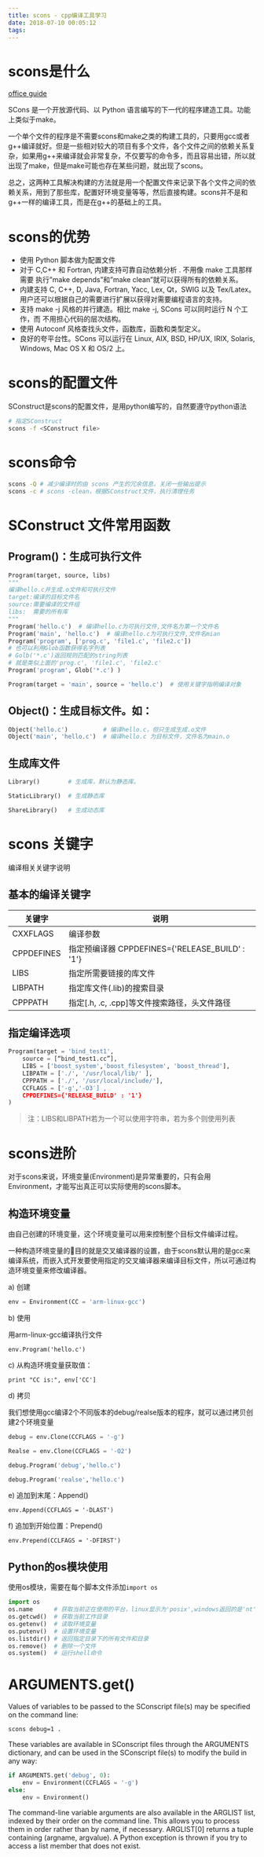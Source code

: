 ```yaml
---
title: scons - cpp编译工具学习
date: 2018-07-10 00:05:12
tags:
---
```


# scons是什么 

[office guide](https://scons.org/)

SCons 是一个开放源代码、以 Python 语言编写的下一代的程序建造工具。功能上类似于make。 

一个单个文件的程序是不需要scons和make之类的构建工具的，只要用gcc或者g++编译就好。但是一些相对较大的项目有多个文件，各个文件之间的依赖关系复杂，如果用g++来编译就会非常复杂，不仅要写的命令多，而且容易出错，所以就出现了make，但是make可能也存在某些问题，就出现了scons。

总之，这两种工具解决构建的方法就是用一个配置文件来记录下各个文件之间的依赖关系，用到了那些库，配置好环境变量等等，然后直接构建。scons并不是和g++一样的编译工具，而是在g++的基础上的工具。

# scons的优势

- 使用 Python 脚本做为配置文件
- 对于 C,C++ 和 Fortran, 内建支持可靠自动依赖分析 . 不用像 make 工具那样需要 执行”make depends”和”make clean”就可以获得所有的依赖关系。
- 内建支持 C, C++, D, Java, Fortran, Yacc, Lex, Qt，SWIG 以及 Tex/Latex。 用户还可以根据自己的需要进行扩展以获得对需要编程语言的支持。
- 支持 make -j 风格的并行建造。相比 make -j, SCons 可以同时运行 N 个工作，而 不用担心代码的层次结构。
- 使用 Autoconf 风格查找头文件，函数库，函数和类型定义。 
- 良好的夸平台性。SCons 可以运行在 Linux, AIX, BSD, HP/UX, IRIX, Solaris, Windows, Mac OS X 和 OS/2 上。

# scons的配置文件

SConstruct是scons的配置文件，是用python编写的，自然要遵守python语法

``` bash 
# 指定SConstruct
scons -f <SConstruct file>

```

# scons命令

``` bash
scons -Q # 减少编译时的由 scons 产生的冗余信息，关闭一些输出提示
scons -c # scons -clean，根据SConstruct文件，执行清理任务
```

# SConstruct 文件常用函数

## Program()：生成可执行文件

``` python
Program(target, source, libs) 
"""
编译hello.c并生成.o文件和可执行文件
target:编译的目标文件名 
source:需要编译的文件组 
libs:  需要的所有库 
"""
Program('hello.c')  # 编译hello.c为可执行文件,文件名为第一个文件名
Program('main', 'hello.c')  # 编译hello.c为可执行文件,文件名mian
Program('program', ['prog.c', 'file1.c', 'file2.c'])
# 也可以利用Glob函数获得名字列表
# Golb('*.c')返回规则匹配的string列表
# 就是类似上面的'prog.c', 'file1.c', 'file2.c'
Program('program', Glob('*.c') )

Program(target = 'main', source = 'hello.c')  # 使用关键字指明编译对象
```
## Object()：生成目标文件。如：

``` python
Object('hello.c')          # 编译hello.c，但只生成生成.o文件
Object('main', 'hello.c')  # 编译hello.c 为目标文件，文件名为main.o
```

## 生成库文件

``` python
Library()        # 生成库，默认为静态库。

StaticLibrary()  # 生成静态库

ShareLibrary()   # 生成动态库

```

# scons 关键字

编译相关关键字说明

## 基本的编译关键字

| 关键字     | 说明                                            |
| ---------- | ----------------------------------------------- |
| CXXFLAGS   | 编译参数                                        |
| CPPDEFINES | 指定预编译器 CPPDEFINES={'RELEASE_BUILD' : '1'} |
| LIBS       | 指定所需要链接的库文件                          |
| LIBPATH    | 指定库文件(.lib)的搜索目录                      |
| CPPPATH    | 指定[.h, .c, .cpp]等文件搜索路径，头文件路径    |

## 指定编译选项

``` python 
Program(target = 'bind_test1',
    source = [“bind_test1.cc”],
    LIBS = ['boost_system','boost_filesystem', 'boost_thread'],
    LIBPATH = ['./', '/usr/local/lib/' ],
    CPPPATH = ['./', '/usr/local/include/'],
    CCFLAGS = ['-g','-O3′] ,
    CPPDEFINES={'RELEASE_BUILD' : '1'}
)
```

> 注：LIBS和LIBPATH若为一个可以使用字符串，若为多个则使用列表

# scons进阶

对于scons来说，环境变量(Environment)是异常重要的，只有会用Environment，才能写出真正可以实际使用的scons脚本。

## 构造环境变量

由自己创建的环境变量，这个环境变量可以用来控制整个目标文件编译过程。

一种构造环境变量的目的就是交叉编译器的设置，由于scons默认用的是gcc来编译系统，而嵌入式开发要使用指定的交叉编译器来编译目标文件，所以可通过构造环境变量来修改编译器。

a) 创建

``` python
env = Environment(CC = 'arm-linux-gcc')
```

b) 使用

用arm-linux-gcc编译执行文件

`env.Program('hello.c')`

c) 从构造环境变量获取值：

`print "CC is:", env['CC']`

d) 拷贝

我们想使用gcc编译2个不同版本的debug/realse版本的程序，就可以通过拷贝创建2个环境变量

``` python
debug = env.Clone(CCFLAGS = '-g')

Realse = env.Clone(CCFLAGS = '-O2')

debug.Program('debug','hello.c')

debug.Program('realse','hello.c')
```
 
e) 追加到末尾：Append()

`env.Append(CCFLAGS = '-DLAST')`

f) 追加到开始位置：Prepend()

`env.Prepend(CCLFAGS = '-DFIRST')`

## Python的os模块使用

使用os模块，需要在每个脚本文件添加`import os`

``` python
import os
os.name      # 获取当前正在使用的平台，linux显示为'posix',windows返回的是'nt'
os.getcwd()  # 获取当前工作目录
os.getenv()  # 读取环境变量
os.putenv()  # 设置环境变量
os.listdir() # 返回指定目录下的所有文件和目录
os.remove()  # 删除一个文件
os.system()  # 运行shell命令
```

# ARGUMENTS.get()

Values of variables to be passed to the SConscript file(s) may be specified on the command line:

``` bash
scons debug=1 .
```

These variables are available in SConscript files through the ARGUMENTS dictionary, and can be used in the SConscript file(s) to modify the build in any way:

``` python
if ARGUMENTS.get('debug', 0):
    env = Environment(CCFLAGS = '-g')
else:
    env = Environment()
```

The command-line variable arguments are also available in the ARGLIST list, indexed by their order on the command line. This allows you to process them in order rather than by name, if necessary. ARGLIST[0] returns a tuple containing (argname, argvalue). A Python exception is thrown if you try to access a list member that does not exist.

